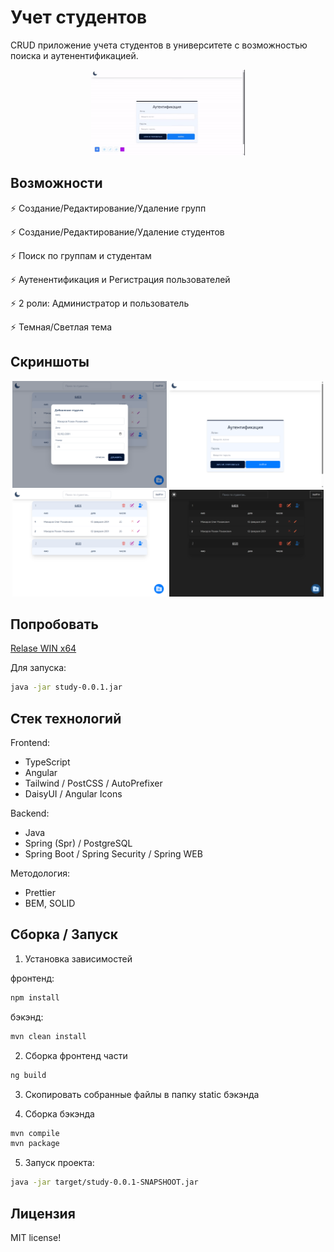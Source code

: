 # Учет студентов
 CRUD приложение учета студентов в университете с возможностью поиска и аутенентификацией.
<p align="center">
<img width="49%" src="assets/example.gif" />
</p>

## Возможности
⚡ Создание/Редактирование/Удаление групп

⚡ Создание/Редактирование/Удаление студентов

⚡ Поиск по группам и студентам

⚡ Аутенентификация и Регистрация пользователей

⚡ 2 роли: Администратор и пользователь

⚡ Темная/Светлая тема

 ## Скриншоты
<p align="center">
    <img width="49%" src="assets/edit-table.png" />
    <img width="49%" src="assets/login.png" />
    <img width="49%" src="assets/tables.png" />
    <img width="49%" src="assets/dark-theme.png" />
</p>

 ## Попробовать
[Relase WIN x64](https://github.com/wracce/student-accounting/releases/tag/v0.0.1)

Для запуска:
```bash
java -jar study-0.0.1.jar
```



## Стек технологий
Frontend:
 * TypeScript
 * Angular
 * Tailwind / PostCSS / AutoPrefixer
 * DaisyUI / Angular Icons

 Backend: 
 * Java
 * Spring (Spr) / PostgreSQL
 * Spring Boot / Spring Security / Spring WEB

Методология: 
 * Prettier
 * BEM, SOLID

## Сборка / Запуск


1. Установка зависимостей

фронтенд:
```bash
npm install
```

бэкэнд:
```bash
mvn clean install
```

2. Сборка фронтенд части

```bash
ng build
```

3. Скопировать собранные файлы в папку static бэкэнда

4. Сборка бэкэнда
```bash
mvn compile
mvn package
```

5. Запуск проекта:
```bash
java -jar target/study-0.0.1-SNAPSHOOT.jar
```

## Лицензия
MIT license!
